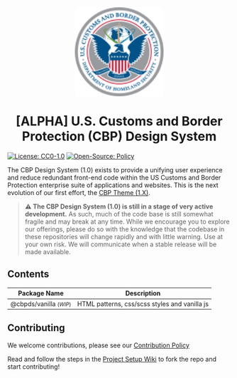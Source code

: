 <p align="center">
  <img src="packages/vanilla/assets/images/CBP_SEAL.svg" style="display: block; margin: 24px auto;" height="200" width="200" />
</p>

<h1 align="center">[ALPHA] U.S. Customs and Border Protection (CBP) Design System</h1>

[![License: CC0-1.0](https://img.shields.io/badge/License-CC0_1.0-lightgrey.svg)](/LICENSE)
[![Open-Source: Policy](https://img.shields.io/badge/Open--Source-Policy-f39f37)](https://github.com/US-CBP/open-source-policy/blob/master/policy.md)

The CBP Design System (1.0) exists to provide a unifying user experience and reduce redundant front-end code within the US Customs and Border Protection enterprise suite of applications and websites. This is the next evolution of our first effort, the [CBP Theme (1.X)](https://us-cbp.github.io/cbp-style-guide).

> **⚠️ The CBP Design System (1.0) is still in a stage of very active development.** As such, much of the code base is still somewhat fragile and may break at any time. While we encourage you to explore our offerings, please do so with the knowledge that the codebase in these repositories will change rapidly and with little warning. Use at your own risk. We will communicate when a stable release will be made available.

## Contents

| Package Name                          | Description                                   |
|---------------------------------------|-----------------------------------------------|
| @cbpds/vanilla <small>(_WIP_)</small> | HTML patterns, css/scss styles and vanilla js |

## Contributing

We welcome contributions, please see our [Contribution Policy](https://github.com/US-CBP/open-source-policy/blob/master/CONTRIBUTING.md)

Read and follow the steps in the [Project Setup Wiki](https://github.com/US-CBP/design-system/wiki/Project-Setup) to fork the repo and start contributing!